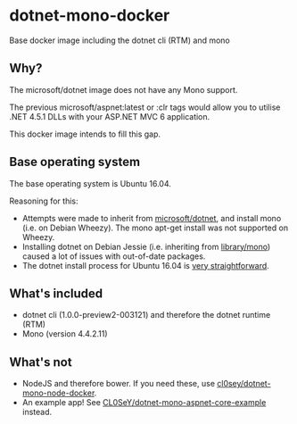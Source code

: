 # dotnet-mono-docker
Base docker image including the dotnet cli (RTM) and mono

## Why?
The microsoft/dotnet image does not have any Mono support.

The previous microsoft/aspnet:latest or :clr tags would allow you to utilise .NET 4.5.1 DLLs with your ASP.NET MVC 6 application.

This docker image intends to fill this gap.

## Base operating system

The base operating system is Ubuntu 16.04.

Reasoning for this:
- Attempts were made to inherit from [microsoft/dotnet](https://hub.docker.com/r/microsoft/aspnet), and install mono (i.e. on Debian Wheezy). The mono apt-get install was not supported on Wheezy.
- Installing dotnet on Debian Jessie (i.e. inheriting from [library/mono](https://hub.docker.com/r/library/mono)) caused a lot of issues with out-of-date packages.
- The dotnet install process for Ubuntu 16.04 is [very straightforward](https://www.microsoft.com/net/core#ubuntu).

## What's included

- dotnet cli (1.0.0-preview2-003121) and therefore the dotnet runtime (RTM)
- Mono (version 4.4.2.11)

## What's not

- NodeJS and therefore bower. If you need these, use [cl0sey/dotnet-mono-node-docker](https://github.com/CL0SeY/dotnet-mono-node-docker).
- An example app! See [CL0SeY/dotnet-mono-aspnet-core-example](https://github.com/CL0SeY/dotnet-mono-aspnet-core-example) instead.
